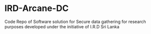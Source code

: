 # IRD-Arcane-DC
Code Repo of Software solution for Secure data gathering for research purposes developed under the initiative of I.R.D Sri Lanka
